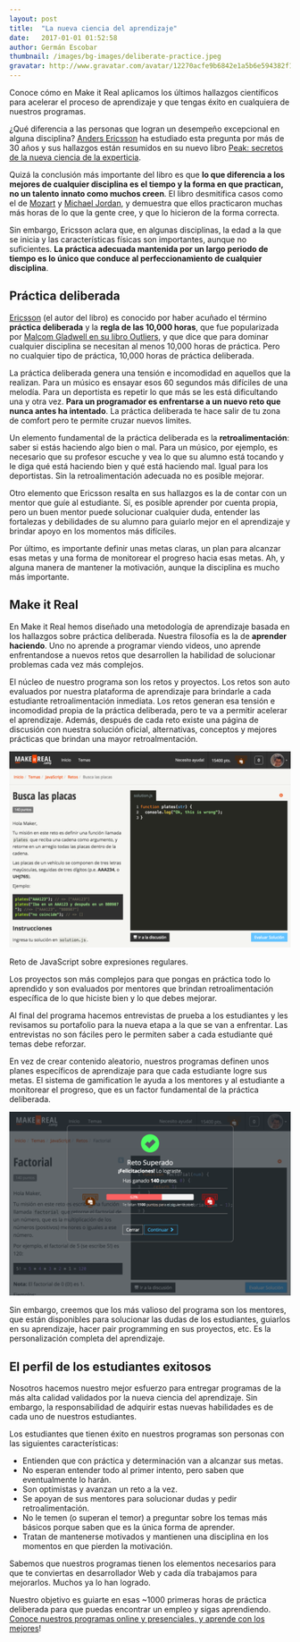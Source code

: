 ```yaml
---
layout: post
title:  "La nueva ciencia del aprendizaje"
date:   2017-01-01 01:52:58
author: Germán Escobar
thumbnail: /images/bg-images/deliberate-practice.jpeg
gravatar: http://www.gravatar.com/avatar/12270acfe9b6842e1a5b6e594382f149.jpg?s=80
---
```


Conoce cómo en Make it Real aplicamos los últimos hallazgos científicos para acelerar el proceso de aprendizaje y que tengas éxito en cualquiera de nuestros programas.<!--more-->

¿Qué diferencia a las personas que logran un desempeño excepcional en alguna disciplina? <a href="https://en.wikipedia.org/wiki/K._Anders_Ericsson" target="_blank">Anders Ericsson</a> ha estudiado esta pregunta por más de 30 años y sus hallazgos están resumidos en su nuevo libro <a href="https://www.amazon.com/Peak-Secrets-New-Science-Expertise-ebook/dp/B011H56MKS" target="_blank">Peak: secretos de la nueva ciencia de la experticia</a>.

Quizá la conclusión más importante del libro es que **lo que diferencia a los mejores de cualquier disciplina es el tiempo y la forma en que practican, no un talento innato como muchos creen**. El libro desmitifica casos como el de <a href="https://es.wikipedia.org/wiki/Wolfgang_Amadeus_Mozart" target="_blank">Mozart</a> y <a href="https://es.wikipedia.org/wiki/Michael_Jordan" target="_blank">Michael Jordan</a>, y demuestra que ellos practicaron muchas más horas de lo que la gente cree, y que lo hicieron de la forma correcta.

Sin embargo, Ericsson aclara que, en algunas disciplinas, la edad a la que se inicia y las características físicas son importantes, aunque no suficientes. **La práctica adecuada mantenida por un largo periodo de tiempo es lo único que conduce al perfeccionamiento de cualquier disciplina**.

## Práctica deliberada

<a href="https://en.wikipedia.org/wiki/K._Anders_Ericsson" target="_blank">Ericsson</a> (el autor del libro) es conocido por haber acuñado el término **práctica deliberada** y la **regla de las 10,000 horas**, que fue popularizada por <a href="https://www.amazon.com/Outliers-Story-Success-Malcolm-Gladwell-ebook/dp/B002RI9PKO/ref=tmm_kin_swatch_0?_encoding=UTF8&qid=&sr=" target="_blank">Malcom Gladwell en su libro Outliers</a>, y que dice que para dominar cualquier disciplina se necesitan al menos 10,000 horas de práctica. Pero no cualquier tipo de práctica, 10,000 horas de práctica deliberada.

La práctica deliberada genera una tensión e incomodidad en aquellos que la realizan. Para un músico es ensayar esos 60 segundos más difíciles de una melodía. Para un deportista es repetir lo que más se les está dificultando una y otra vez. **Para un programador es enfrentarse a un nuevo reto que nunca antes ha intentado**. La práctica deliberada te hace salir de tu zona de comfort pero te permite cruzar nuevos límites.

Un elemento fundamental de la práctica deliberada es la **retroalimentación**: saber si estás haciendo algo bien o mal. Para un músico, por ejemplo, es necesario que su profesor escuche y vea lo que su alumno está tocando y le diga qué está haciendo bien y qué está haciendo mal. Igual para los deportistas. Sin la retroalimentación adecuada no es posible mejorar.

Otro elemento que Ericsson resalta en sus hallazgos es la de contar con un mentor que guíe al estudiante. Sí, es posible aprender por cuenta propia, pero un buen mentor puede solucionar cualquier duda, entender las fortalezas y debilidades de su alumno para guiarlo mejor en el aprendizaje y brindar apoyo en los momentos más difíciles.

Por último, es importante definir unas metas claras, un plan para alcanzar esas metas y una forma de monitorear el progreso hacia esas metas. Ah, y alguna manera de mantener la motivación, aunque la disciplina es mucho más importante.

## Make it Real

En Make it Real hemos diseñado una metodología de aprendizaje basada en los hallazgos sobre práctica deliberada. Nuestra filosofía es la de **aprender haciendo**. Uno no aprende a programar viendo videos, uno aprende enfrentandose a nuevos retos que desarrollen la habilidad de solucionar problemas cada vez más complejos.

El núcleo de nuestro programa son los retos y proyectos. Los retos son auto evaluados por nuestra plataforma de aprendizaje para brindarle a cada estudiante retroalimentación inmediata. Los retos generan esa tensión e incomodidad propia de la práctica deliberada, pero te va a permitir acelerar el aprendizaje. Además, después de cada reto existe una página de discusión con nuestra solución oficial, alternativas, conceptos y mejores prácticas que brindan una mayor retroalmentación.

<img src="/images/mir-challenge.png" alt="Reto" class="photo border">

<p class="photo-description">Reto de JavaScript sobre expresiones regulares.</p>

Los proyectos son más complejos para que pongas en práctica todo lo aprendido y son evaluados por mentores que brindan retroalimentación específica de lo que hiciste bien y lo que debes mejorar.

Al final del programa hacemos entrevistas de prueba a los estudiantes y les revisamos su portafolio para la nueva etapa a la que se van a enfrentar. Las entrevistas no son fáciles pero le permiten saber a cada estudiante qué temas debe reforzar.

En vez de crear contenido aleatorio, nuestros programas definen unos planes específicos de aprendizaje para que cada estudiante logre sus metas. El sistema de gamification le ayuda a los mentores y al estudiante a monitorear el progreso, que es un factor fundamental de la práctica deliberada.

<img src="/images/mir-evaluation.png" alt="Evaluación de un reto" class="photo">

Sin embargo, creemos que los más valioso del programa son los mentores, que están disponibles para solucionar las dudas de los estudiantes, guiarlos en su aprendizaje, hacer pair programming en sus proyectos, etc. Es la personalización completa del aprendizaje.

## El perfil de los estudiantes exitosos

Nosotros hacemos nuestro mejor esfuerzo para entregar programas de la más alta calidad validados por la nueva ciencia del aprendizaje. Sin embargo, la responsabilidad de adquirir estas nuevas habilidades es de cada uno de nuestros estudiantes.

Los estudiantes que tienen éxito en nuestros programas son personas con las siguientes características:

* Entienden que con práctica y determinación van a alcanzar sus metas.
* No esperan entender todo al primer intento, pero saben que eventualmente lo harán.
* Son optimistas y avanzan un reto a la vez.
* Se apoyan de sus mentores para solucionar dudas y pedir retroalimentación.
* No le temen (o superan el temor) a preguntar sobre los temas más básicos porque saben que es la única forma de aprender.
* Tratan de mantenerse motivados y mantienen una disciplina en los momentos en que pierden la motivación.

Sabemos que nuestros programas tienen los elementos necesarios para que te conviertas en desarrollador Web y cada día trabajamos para mejorarlos. Muchos ya lo han logrado.

Nuestro objetivo es guiarte en esas ~1000 primeras horas de práctica deliberada para que puedas encontrar un empleo y sigas aprendiendo. <a href="http://www.makeitreal.camp/#programs">Conoce nuestros programas online y presenciales, y aprende con los mejores</a>!
